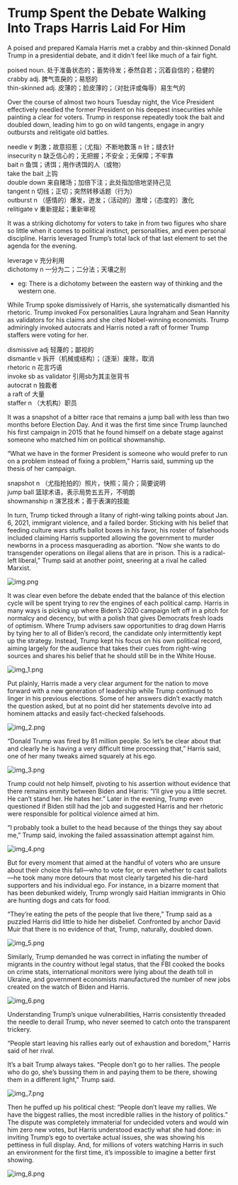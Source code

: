 # Trump Spent the Debate Walking Into Traps Harris Laid For Him

A poised and prepared Kamala Harris met a crabby and thin-skinned Donald Trump in a presidential debate, and it didn't feel like much of a fair fight.

poised noun. 处于准备状态的；蓄势待发；泰然自若；沉着自信的；稳健的<br>
crabby adj. 脾气乖戾的；易怒的<br>
thin-skinned adj. 皮薄的；脸皮薄的；（对批评或侮辱）易生气的<br>

Over the course of almost two hours Tuesday night, the Vice President effectively needled the former President on his deepest insecurities while painting a clear for voters. Trump in response repeatedly took the bait and doubled down, leading him to go on wild tangents, engage in angry outbursts and relitigate old battles.

needle v 刺激；故意招惹；（尤指）不断地数落 n 针；缝衣针<br>
insecurity n 缺乏信心的；无把握；不安全；无保障；不牢靠<br>
bait n 鱼饵；诱饵；用作诱饵的人（或物）<br>
take the bait 上钩<br>
double down 来自赌场；加倍下注；此处指加倍地坚持己见<br>
tangent n 切线；正切；突然转移话题（行为）<br>
outburst n （感情的）爆发，迸发；（活动的）激增；（态度的）激化<br>
relitigate v 重新提起；重新审视<br>

It was a striking dichotomy for voters to take in from two figures who share so little when it comes to political instinct, personalities, and even personal discipline. Harris leveraged Trump’s total lack of that last element to set the agenda for the evening.

leverage v 充分利用<br>
dichotomy n 一分为二；二分法；天壤之别<br>
- eg: There is a dichotomy between the eastern way of thinking and the western one.

While Trump spoke dismissively of Harris, she systematically dismantled his rhetoric. Trump invoked Fox personalities Laura Ingraham and Sean Hannity as validators for his claims and she cited Nobel-winning economists. Trump admiringly invoked autocrats and Harris noted a raft of former Trump staffers were voting for her. 

dismissive adj 轻蔑的；鄙视的<br>
dismantle v 拆开（机械或结构）；（逐渐）废除，取消<br>
rhetoric n 花言巧语<br>
invoke sb as validator 引用sb为其主张背书<br>
autocrat n 独裁者<br>
a raft of 大量<br>
staffer n （大机构）职员<br>

It was a snapshot of a bitter race that remains a jump ball with less than two months before Election Day. And it was the first time since Trump launched his first campaign in 2015 that he found himself on a debate stage against someone who matched him on political showmanship.

“What we have in the former President is someone who would prefer to run on a problem instead of fixing a problem,” Harris said, summing up the thesis of her campaign.

snapshot n （尤指抢拍的）照片，快照；简介；简要说明<br>
jump ball 篮球术语，表示局势五五开，不明朗<br>
showmanship n 演艺技术；善于表演的技能

In turn, Trump ticked through a litany of right-wing talking points about Jan. 6, 2021, immigrant violence, and a failed border. Sticking with his belief that feeding culture wars stuffs ballot boxes in his favor, his roster of falsehoods included claiming Harris supported allowing the government to murder newborns in a process masquerading as abortion. “Now she wants to do transgender operations on illegal aliens that are in prison. This is a radical-left liberal,” Trump said at another point, sneering at a rival he called Marxist.

![img.png](../../images/EnglishImages/img.png)

It was clear even before the debate ended that the balance of this election cycle will be spent trying to rev the engines of each political camp. Harris in many ways is picking up where Biden’s 2020 campaign left off in a pitch for normalcy and decency, but with a polish that gives Democrats fresh loads of optimism. Where Trump advisers saw opportunities to drag down Harris by tying her to all of Biden’s record, the candidate only intermittently kept up the strategy. Instead, Trump kept his focus on his own political record, aiming largely for the audience that takes their cues from right-wing sources and shares his belief that he should still be in the White House.

![img_1.png](../../images/EnglishImages/img_1.png)

Put plainly, Harris made a very clear argument for the nation to move forward with a new generation of leadership while Trump continued to linger in his previous elections. Some of her answers didn’t exactly match the question asked, but at no point did her statements devolve into ad hominem attacks and easily fact-checked falsehoods.

![img_2.png](../../images/EnglishImages/img_2.png)

“Donald Trump was fired by 81 million people. So let’s be clear about that and clearly he is having a very difficult time processing that,” Harris said, one of her many tweaks aimed squarely at his ego.

![img_3.png](../../images/EnglishImages/img_3.png)

Trump could not help himself, pivoting to his assertion without evidence that there remains enmity between Biden and Harris: “I’ll give you a little secret. He can’t stand her. He hates her.” Later in the evening, Trump even questioned if Biden still had the job and suggested Harris and her rhetoric were responsible for political violence aimed at him.

“I probably took a bullet to the head because of the things they say about me,” Trump said, invoking the failed assassination attempt against him.

![img_4.png](../../images/EnglishImages/img_4.png)

But for every moment that aimed at the handful of voters who are unsure about their choice this fall—who to vote for, or even whether to cast ballots—he took many more detours that most clearly targeted his die-hard supporters and his individual ego. For instance, in a bizarre moment that has been debunked widely, Trump wrongly said Haitian immigrants in Ohio are hunting dogs and cats for food.

“They’re eating the pets of the people that live there,” Trump said as a puzzled Harris did little to hide her disbelief. Confronted by anchor David Muir that there is no evidence of that, Trump, naturally, doubled down.

![img_5.png](../../images/EnglishImages/img_5.png)

Similarly, Trump demanded he was correct in inflating the number of migrants in the country without legal status, that the FBI cooked the books on crime stats, international monitors were lying about the death toll in Ukraine, and government economists manufactured the number of new jobs created on the watch of Biden and Harris.

![img_6.png](../../images/EnglishImages/img_6.png)

Understanding Trump’s unique vulnerabilities, Harris consistently threaded the needle to derail Trump, who never seemed to catch onto the transparent trickery.

“People start leaving his rallies early out of exhaustion and boredom,” Harris said of her rival.

It’s a bait Trump always takes. “People don’t go to her rallies. The people who do go, she’s bussing them in and paying them to be there, showing them in a different light,” Trump said.

![img_7.png](../../images/EnglishImages/img_7.png)

Then he puffed up his political chest: “People don’t leave my rallies. We have the biggest rallies, the most incredible rallies in the history of politics.” The dispute was completely immaterial for undecided voters and would win him zero new votes, but Harris understood exactly what she had done: in inviting Trump’s ego to overtake actual issues, she was showing his pettiness in full display. And, for millions of voters watching Harris in such an environment for the first time, it’s impossible to imagine a better first showing.

![img_8.png](../../images/EnglishImages/img_8.png)